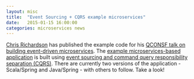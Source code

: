 ```yaml
---
layout: misc
title:  "Event Sourcing + CQRS example microservices"
date:   2015-01-15 16:00:00
categories: microservices news
---
```


[Chris Richardson](http://twitter.com/crichardson) has published the example code for his [QCONSF talk on building event-driven microservices](http://plainoldobjects.com/presentations/building-and-deploying-microservices-with-event-sourcing-cqrs-and-docker/). 
The [example microservices-based application](https://github.com/cer/event-sourcing-examples) is built using [event sourcing and command query responsibility separation (CQRS)](https://github.com/cer/event-sourcing-examples/wiki/WhyEventSourcing).
There are currently two versions of the application - Scala/Spring and Java/Spring - with others to follow.
Take a look!


